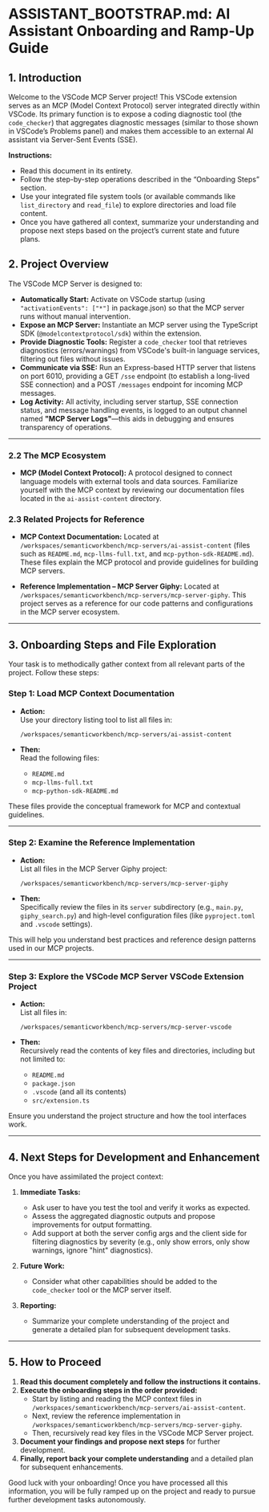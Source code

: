 # ASSISTANT_BOOTSTRAP.md: AI Assistant Onboarding and Ramp-Up Guide

## 1. Introduction

Welcome to the VSCode MCP Server project! This VSCode extension serves as an MCP (Model Context Protocol) server integrated directly within VSCode. Its primary function is to expose a coding diagnostic tool (the `code_checker`) that aggregates diagnostic messages (similar to those shown in VSCode’s Problems panel) and makes them accessible to an external AI assistant via Server-Sent Events (SSE).

**Instructions:**

- Read this document in its entirety.
- Follow the step-by-step operations described in the “Onboarding Steps” section.
- Use your integrated file system tools (or available commands like `list_directory` and `read_file`) to explore directories and load file content.
- Once you have gathered all context, summarize your understanding and propose next steps based on the project’s current state and future plans.

## 2. Project Overview

The VSCode MCP Server is designed to:

- **Automatically Start:** Activate on VSCode startup (using `"activationEvents": ["*"]` in package.json) so that the MCP server runs without manual intervention.
- **Expose an MCP Server:** Instantiate an MCP server using the TypeScript SDK (`@modelcontextprotocol/sdk`) within the extension.
- **Provide Diagnostic Tools:** Register a `code_checker` tool that retrieves diagnostics (errors/warnings) from VSCode's built-in language services, filtering out files without issues.
- **Communicate via SSE:** Run an Express-based HTTP server that listens on port 6010, providing a GET `/sse` endpoint (to establish a long-lived SSE connection) and a POST `/messages` endpoint for incoming MCP messages.
- **Log Activity:** All activity, including server startup, SSE connection status, and message handling events, is logged to an output channel named **"MCP Server Logs"**—this aids in debugging and ensures transparency of operations.

---

### 2.2 The MCP Ecosystem

- **MCP (Model Context Protocol):**
  A protocol designed to connect language models with external tools and data sources. Familiarize yourself with the MCP context by reviewing our documentation files located in the `ai-assist-content` directory.

### 2.3 Related Projects for Reference

- **MCP Context Documentation:**
  Located at `/workspaces/semanticworkbench/mcp-servers/ai-assist-content` (files such as `README.md`, `mcp-llms-full.txt`, and `mcp-python-sdk-README.md`). These files explain the MCP protocol and provide guidelines for building MCP servers.

- **Reference Implementation – MCP Server Giphy:**
  Located at `/workspaces/semanticworkbench/mcp-servers/mcp-server-giphy`. This project serves as a reference for our code patterns and configurations in the MCP server ecosystem.

---

## 3. Onboarding Steps and File Exploration

Your task is to methodically gather context from all relevant parts of the project. Follow these steps:

### Step 1: Load MCP Context Documentation

- **Action:**  
  Use your directory listing tool to list all files in:

  `/workspaces/semanticworkbench/mcp-servers/ai-assist-content`

- **Then:**  
  Read the following files:
  - `README.md`
  - `mcp-llms-full.txt`
  - `mcp-python-sdk-README.md`

These files provide the conceptual framework for MCP and contextual guidelines.

---

### Step 2: Examine the Reference Implementation

- **Action:**  
  List all files in the MCP Server Giphy project:

  `/workspaces/semanticworkbench/mcp-servers/mcp-server-giphy`

- **Then:**  
  Specifically review the files in its `server` subdirectory (e.g., `main.py`, `giphy_search.py`) and high-level configuration files (like `pyproject.toml` and `.vscode` settings).

This will help you understand best practices and reference design patterns used in our MCP projects.

---

### Step 3: Explore the VSCode MCP Server VSCode Extension Project

- **Action:**  
  List all files in:

  `/workspaces/semanticworkbench/mcp-servers/mcp-server-vscode`

- **Then:**  
  Recursively read the contents of key files and directories, including but not limited to:
  - `README.md`
  - `package.json`
  - `.vscode` (and all its contents)
  - `src/extension.ts`

Ensure you understand the project structure and how the tool interfaces work.

---

## 4. Next Steps for Development and Enhancement

Once you have assimilated the project context:

1. **Immediate Tasks:**
   - Ask user to have you test the tool and verify it works as expected.
   - Assess the aggregated diagnostic outputs and propose improvements for output formatting.
   - Add support at both the server config args and the client side for filtering diagnostics by severity (e.g., only show errors, only show warnings, ignore "hint" diagnostics).
2. **Future Work:**

   - Consider what other capabilities should be added to the `code_checker` tool or the MCP server itself.

3. **Reporting:**
   - Summarize your complete understanding of the project and generate a detailed plan for subsequent development tasks.

---

## 5. How to Proceed

1. **Read this document completely and follow the instructions it contains.**
2. **Execute the onboarding steps in the order provided:**
   - Start by listing and reading the MCP context files in `/workspaces/semanticworkbench/mcp-servers/ai-assist-content`.
   - Next, review the reference implementation in `/workspaces/semanticworkbench/mcp-servers/mcp-server-giphy`.
   - Then, recursively read key files in the VSCode MCP Server project.
3. **Document your findings and propose next steps** for further development.
4. **Finally, report back your complete understanding** and a detailed plan for subsequent enhancements.

Good luck with your onboarding! Once you have processed all this information, you will be fully ramped up on the project and ready to pursue further development tasks autonomously.
